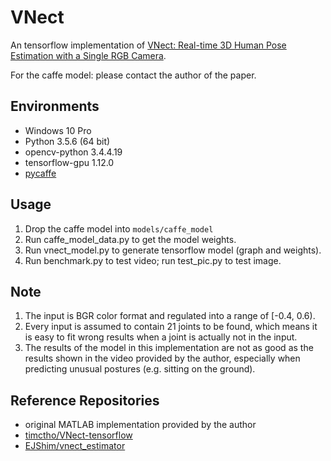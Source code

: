 # VNect

An tensorflow implementation of [VNect: Real-time 3D Human Pose Estimation with a Single RGB Camera](http://gvv.mpi-inf.mpg.de/projects/VNect/).

For the caffe model: please contact the author of the paper.

## Environments

- Windows 10 Pro
- Python 3.5.6 (64 bit)
- opencv-python 3.4.4.19
- tensorflow-gpu 1.12.0
- [pycaffe](https://github.com/BVLC/caffe/tree/windows)

## Usage

1. Drop the caffe model into `models/caffe_model`
2. Run caffe_model_data.py to get the model weights.
3. Run vnect_model.py to generate tensorflow model (graph and weights).
4. Run benchmark.py to test video; run test_pic.py to test image.

## Note

1. The input is BGR color format and regulated into a range of [-0.4, 0.6).
2. Every input is assumed to contain 21 joints to be found, which means it is easy to fit wrong results when a joint is actually not in the input.
3. The results of the model in this implementation are not as good as the results shown in the video provided by the author, especially when predicting unusual postures (e.g. sitting on the ground).

## Reference Repositories

- original MATLAB implementation provided by the author
- [timctho/VNect-tensorflow](https://github.com/timctho/VNect-tensorflow)
- [EJShim/vnect_estimator](https://github.com/EJShim/vnect_estimator)